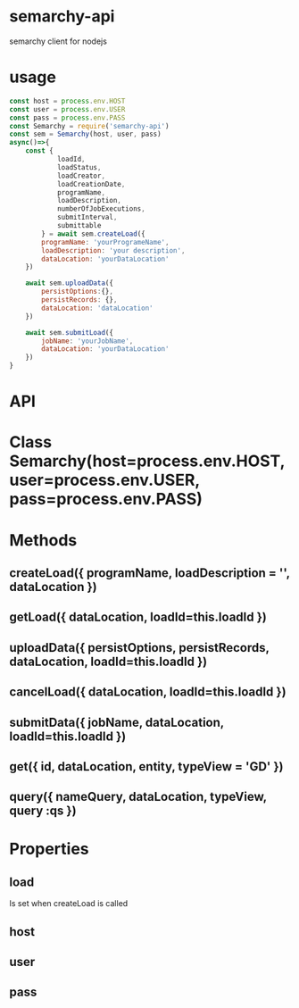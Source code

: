 # semarchy-api
semarchy client for nodejs

# usage

```js
const host = process.env.HOST
const user = process.env.USER
const pass = process.env.PASS
const Semarchy = require('semarchy-api')
const sem = Semarchy(host, user, pass)
async()=>{
    const {
            loadId,
            loadStatus,
            loadCreator,
            loadCreationDate,
            programName,
            loadDescription,
            numberOfJobExecutions,
            submitInterval,
            submittable
        } = await sem.createLoad({ 
        programName: 'yourProgrameName', 
        loadDescription: 'your description', 
        dataLocation: 'yourDataLocation'
    })

    await sem.uploadData({ 
        persistOptions:{}, 
        persistRecords: {},
        dataLocation: 'dataLocation'
    })

    await sem.submitLoad({ 
        jobName: 'yourJobName', 
        dataLocation: 'yourDataLocation'
    })
}

```

# API

# Class Semarchy(host=process.env.HOST, user=process.env.USER, pass=process.env.PASS)

# Methods

## createLoad({ programName, loadDescription = '', dataLocation })
## getLoad({ dataLocation, loadId=this.loadId })
## uploadData({ persistOptions, persistRecords, dataLocation, loadId=this.loadId })
## cancelLoad({ dataLocation, loadId=this.loadId })
## submitData({ jobName, dataLocation, loadId=this.loadId })
## get({ id, dataLocation, entity, typeView = 'GD' })
## query({ nameQuery, dataLocation, typeView, query :qs })

# Properties

## load

Is set when createLoad is called

## host
## user
## pass



